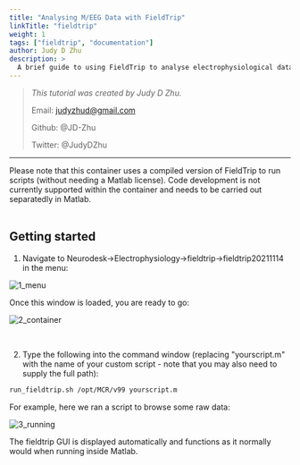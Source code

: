```yaml
---
title: "Analysing M/EEG Data with FieldTrip"
linkTitle: "fieldtrip"
weight: 1
tags: ["fieldtrip", "documentation"]
author: Judy D Zhu
description: > 
  A brief guide to using FieldTrip to analyse electrophysiological data within neurodesk.
---
```



> _This tutorial was created by Judy D Zhu._ 
>
> Email: judyzhud@gmail.com
>
> Github: @JD-Zhu
>
> Twitter: @JudyDZhu

---

Please note that this container uses a compiled version of FieldTrip to run scripts (without needing a Matlab license). Code development is not currently supported within the container and needs to be carried out separatedly in Matlab.  
<br/>

## Getting started

1. Navigate to Neurodesk->Electrophysiology->fieldtrip->fieldtrip20211114 in the menu:

![1_menu](/fieldtrip/1_menu.png '1_menu')

Once this window is loaded, you are ready to go:

![2_container](/fieldtrip/2_container.PNG '2_container')

<br/>

2. Type the following into the command window (replacing "yourscript.m" with the name of your custom script - note that you may also need to supply the full path):
```bash
run_fieldtrip.sh /opt/MCR/v99 yourscript.m
```
For example, here we ran a script to browse some raw data:

![3_running](/fieldtrip/3_running.PNG '3_running')

The fieldtrip GUI is displayed automatically and functions as it normally would when running inside Matlab.
